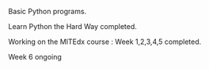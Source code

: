 Basic Python programs.

Learn Python the Hard Way completed.

Working on the MITEdx course :
Week 1,2,3,4,5 completed.


Week 6 ongoing

